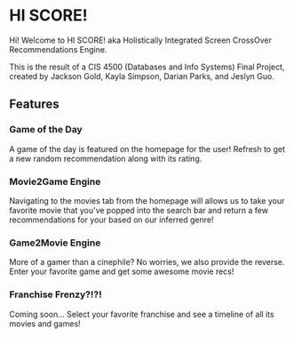 # HI SCORE!
Hi! Welcome to HI SCORE! aka Holistically Integrated Screen CrossOver Recommendations Engine.

This is the result of a CIS 4500 (Databases and Info Systems) Final Project, created by Jackson Gold, Kayla Simpson, Darian Parks, and Jeslyn Guo. 

## Features
### Game of the Day
A game of the day is featured on the homepage for the user! Refresh to get a new random recommendation along with its rating.

### Movie2Game Engine
Navigating to the movies tab from the homepage will allows us to take your favorite movie that you've popped into the search bar and return a few recommendations for your based on our inferred genre!

### Game2Movie Engine
More of a gamer than a cinephile? No worries, we also provide the reverse. Enter your favorite game and get some awesome movie recs!

### Franchise Frenzy?!?!
Coming soon... Select your favorite franchise and see a timeline of all its movies and games!
